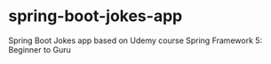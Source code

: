 # spring-boot-jokes-app
Spring Boot Jokes app based on Udemy course Spring Framework 5: Beginner to Guru
